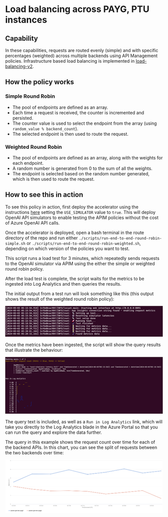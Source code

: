 # Load balancing across PAYG, PTU instances

## Capability

In these capabilities, requests are routed evenly (simple) and with specific percentages (weighted) across multiple backends using API Management policies. Infrastructure based load balancing is implemented in [load-balancing-v2](../load-balancing-v2/README.md).

## How the policy works

### Simple Round Robin

- The pool of endpoints are defined as an array.
- Each time a request is received, the counter is incremented and persisted.
- The counter value is used to select the endpoint from the array (using `random_value % backend_count`).
- The selected endpoint is then used to route the request.

### Weighted Round Robin

- The pool of endpoints are defined as an array, along with the weights for each endpoint.
- A random number is generated from 0 to the sum of all the weights.
- The endpoint is selected based on the random number generated, which is then used to route the request.

## How to see this in action

To see this policy in action, first deploy the accelerator using the instructions [here](../../README.md) setting the `USE_SIMULATOR` value to `true`.
This will deploy OpenAI API simulators to enable testing the APIM policies without the cost of Azure OpenAI API calls.

Once the accelerator is deployed, open a bash terminal in the route directory of the repo and run either `./scripts/run-end-to-end-round-robin-simple.sh` or `./scripts/run-end-to-end-round-robin-weighted.sh`, depending on which version of the policies you want to test.

This script runs a load test for 3 minutes, which repeatedly sends requests to the OpenAI simulator via APIM using the either the simple or weighted round robin policy.

After the load test is complete, the script waits for the metrics to be ingested into Log Analytics and then queries the results.

The initial output from a test run will look something like this (this output shows the result of the weighted round robin policy):

![output showing the test steps](docs/output-1.png)

Once the metrics have been ingested, the script will show the query results that illustrate the behaviour:

![output showing the query results](docs/output-2.png)

The query text is included, as well as a `Run in Log Analytics` link, which will take you directly to the Log Analytics blade in the Azure Portal so that you can run the query and explore the data further.

The query in this example shows the request count over time for each of the backend APIs.
In this chart, you can see the split of requests between the two backends over time:

![Screenshot of Log Analytics query showing the weighted split of results in the backend](docs/query-backend.png)